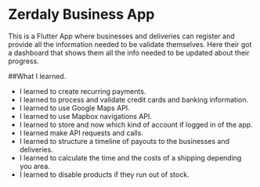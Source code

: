 # Zerdaly Business App
This is a Flutter App where businesses and deliveries can register and provide all the information needed to be validate
themselves. Here their got a dashboard that shows them all the info needed to be updated about their progress.

##What I learned.
- I learned to create recurring payments.
- I learned to process and validate credit cards and banking information.
- I learned to use Google Maps API.
- I learned to use Mapbox navigations API.
- I learned to store and now which kind of account if logged in of the app.
- I learned make API requests and calls.
- I learned to structure a timeline of payouts to the businesses and deliveries.
- I learned to calculate the time and the costs of a shipping depending you area.
- I learned to disable products if they run out of stock.




